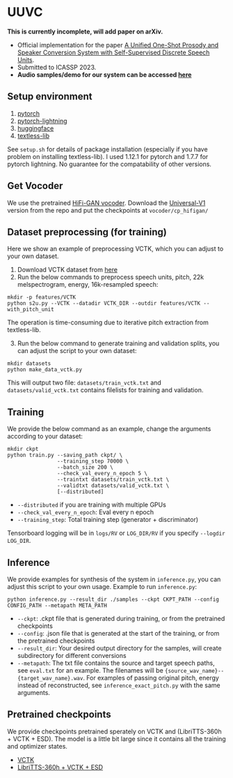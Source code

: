 # UUVC
**This is currently incomplete, will add paper on arXiv.**

 - Official implementation for the paper [A Unified One-Shot Prosody and Speaker Conversion System with Self-Supervised Discrete Speech Units](...).
 - Submitted to ICASSP 2023.
 - **Audio samples/demo for our system can be accessed [here](https://b04901014.github.io/UUVC/)**

## Setup environment
1. [pytorch](https://pytorch.org)
2. [pytorch-lightning](https://pytorch-lightning.readthedocs.io/en/stable/)
3. [huggingface](https://huggingface.co/docs/transformers/index)
4. [textless-lib](https://github.com/facebookresearch/textlesslib)

See `setup.sh` for details of package installation (especially if you have problem on installing textless-lib).
I used 1.12.1 for pytorch and 1.7.7 for pytorch lightning. No guarantee for the compatability of other versions.

## Get Vocoder
We use the pretrained [HiFi-GAN vocoder](https://github.com/jik876/hifi-gan).
Download the [Universal-V1](https://drive.google.com/drive/folders/1YuOoV3lO2-Hhn1F2HJ2aQ4S0LC1JdKLd) version from the repo and put the checkpoints at `vocoder/cp_hifigan/`

## Dataset preprocessing (for training)
Here we show an example of preprocessing VCTK, which you can adjust to your own dataset.
1. Download VCTK dataset from [here](https://datashare.ed.ac.uk/handle/10283/3443)
2. Run the below commands to preprocess speech units, pitch, 22k melspectrogram, energy, 16k-resampled speech:
```
mkdir -p features/VCTK
python s2u.py --VCTK --datadir VCTK_DIR --outdir features/VCTK --with_pitch_unit
```
The operation is time-consuming due to iterative pitch extraction from textless-lib.

3. Run the below command to generate training and validation splits, you can adjust the script to your own dataset:
```
mkdir datasets
python make_data_vctk.py
```
This will output two file: `datasets/train_vctk.txt` and `datasets/valid_vctk.txt` contains filelists for training and validation.

## Training
We provide the below command as an example, change the arguments according to your dataset:
```
mkdir ckpt
python train.py --saving_path ckpt/ \
                --training_step 70000 \
                --batch_size 200 \
                --check_val_every_n_epoch 5 \
                --traintxt datasets/train_vctk.txt \
                --validtxt datasets/valid_vctk.txt \
                [--distributed]
```
 - `--distributed` if you are training with multiple GPUs
 - `--check_val_every_n_epoch`: Eval every n epoch
 - `--training_step`: Total training step (generator + discriminator)

Tensorboard logging will be in `logs/RV` or `LOG_DIR/RV` if you specify `--logdir LOG_DIR`.

## Inference
We provide examples for synthesis of the system in `inference.py`, you can adjust this script to your own usage.
Example to run `inference.py`:
```
python inference.py --result_dir ./samples --ckpt CKPT_PATH --config CONFIG_PATH --metapath META_PATH
```
 - `--ckpt`: .ckpt file that is generated during training, or from the pretrained checkpoints
 - `--config`: .json file that is generated at the start of the training, or from the pretrained checkpoints
 - `--result_dir`: Your desired output directory for the samples, will create subdirectory for different conversions
 - `--metapath`: The txt file contains the source and target speech paths, see `eval.txt` for an example.
The filenames will be `{source_wav_name}--{target_wav_name}.wav`. For examples of passing original pitch, energy instead of reconstructed, see `inference_exact_pitch.py` with the same arguments.

## Pretrained checkpoints
We provide checkpoints pretrained sperately on VCTK and (LibriTTS-360h + VCTK + ESD). The model is a little bit large since it contains all the training and optimizer states.
 - [VCTK](https://cmu.box.com/s/9w59mb74n97ge18wdfb77htuznmk4y1p)
 - [LibriTTS-360h + VCTK + ESD](https://cmu.box.com/s/76f7kkhuns929da4kaafjqqk2x7nf2d3)
